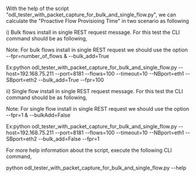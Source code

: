 With the help of the script "odl_tester_with_packet_capture_for_bulk_and_single_flow.py", we can calculate the "Proactive Flow Provisioing Time" in two scenario as following

i) Bulk flows install in single REST request message. For this test the CLI command should be as following,

Note: For bulk flows install in single REST request we should use the option --fpr=number_of_flows & --bulk_add=True

Ex:python odl_tester_with_packet_capture_for_bulk_and_single_flow.py --host=192.168.75.211 --port=8181 --flows=100 --timeout=10 --NBport=eth1 --SBport=eth2 --bulk_add=True --fpr=100

ii) Single flow install in single REST request message. For this test the CLI command should be as following,

Note: For single flow install in single REST request we should use the option --fpr=1 & --bulkAdd=False

Ex:python odl_tester_with_packet_capture_for_bulk_and_single_flow.py --host=192.168.75.211 --port=8181 --flows=100 --timeout=10 --NBport=eth1 --SBport=eth2 --bulk_add=False --fpr=1

For more help information about the script, execute the following CLI command,

python odl_tester_with_packet_capture_for_bulk_and_single_flow.py --help

